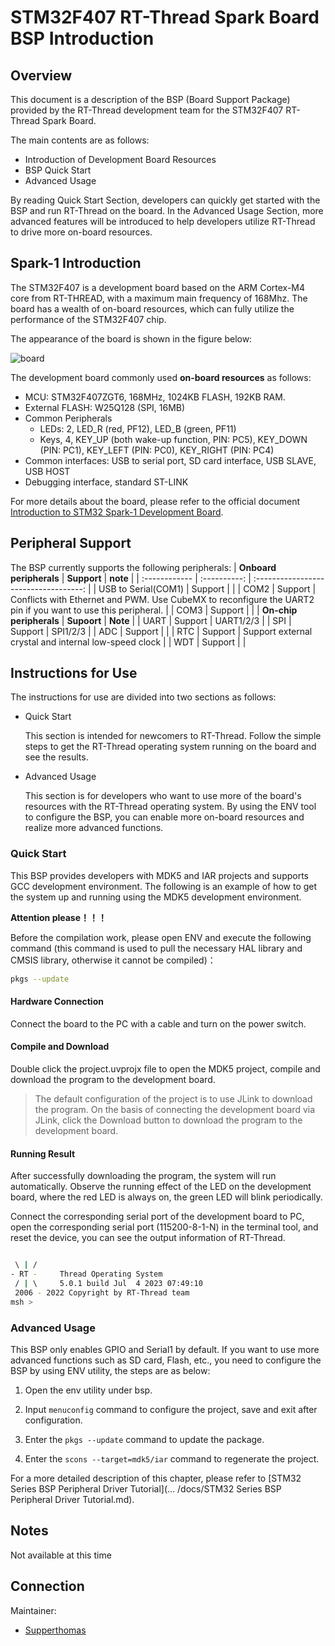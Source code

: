 # STM32F407 RT-Thread Spark Board BSP Introduction

## Overview

This document is a description of the BSP (Board Support Package) provided by the RT-Thread development team for the STM32F407 RT-Thread Spark Board.

The main contents are as follows:

- Introduction of Development Board Resources
- BSP Quick Start
- Advanced Usage

By reading Quick Start Section, developers can quickly get started with the BSP and run RT-Thread on the board. In the Advanced Usage Section, more advanced features will be introduced to help developers utilize RT-Thread to drive more on-board resources.

## Spark-1 Introduction

The STM32F407 is a development board based on the ARM Cortex-M4 core from RT-THREAD, with a maximum main frequency of 168Mhz. The board has a wealth of on-board resources, which can fully utilize the performance of the STM32F407 chip.

The appearance of the board is shown in the figure below:

![board](figures/board.png)

The development board commonly used **on-board resources** as follows:

- MCU: STM32F407ZGT6, 168MHz, 1024KB FLASH, 192KB RAM.
- External FLASH: W25Q128 (SPI, 16MB)
- Common Peripherals
  - LEDs: 2, LED_R (red, PF12), LED_B (green, PF11)
  - Keys, 4, KEY_UP (both wake-up function, PIN: PC5), KEY_DOWN (PIN: PC1), KEY_LEFT (PIN: PC0), KEY_RIGHT (PIN: PC4)
- Common interfaces: USB to serial port, SD card interface, USB SLAVE, USB HOST
- Debugging interface, standard ST-LINK 

For more details about the board, please refer to the official document [Introduction to STM32 Spark-1 Development Board](https://www.rt-thread.org/document/site/#/rt-thread-version/rt-thread-standard/hw-board/spark-1/spark-1).


## Peripheral Support

The BSP currently supports the following peripherals:
| **Onboard peripherals** | **Support** |               **note**               |
| :------------ | :----------: | :-----------------------------------: |
| USB to Serial(COM1) |     Support     |                                    |
| COM2         |  Support  | Conflicts with Ethernet and PWM. Use CubeMX to reconfigure the UART2 pin if you want to use this peripheral. |
| COM3         |  Support  |                                           |
| **On-chip peripherals**              | **Supoort** |               **Note**               |
| UART         |     Support     |              UART1/2/3              |
| SPI          |     Support     |               SPI1/2/3                |
| ADC          |     Support     |                                       |
| RTC   | Support | Support external crystal and internal low-speed clock |
| WDT          |     Support     |                                       |

## Instructions for Use

The instructions for use are divided into two sections as follows:

- Quick Start

  This section is intended for newcomers to RT-Thread. Follow the simple steps to get the RT-Thread operating system running on the board and see the results.

- Advanced Usage

  This section is for developers who want to use more of the board's resources with the RT-Thread operating system. By using the ENV tool to configure the BSP, you can enable more on-board resources and realize more advanced functions.

### Quick Start

This BSP provides developers with MDK5 and IAR projects and supports GCC development environment. The following is an example of how to get the system up and running using the MDK5 development environment.

**Attention please！！！**

Before the compilation work, please open ENV and execute the following command (this command is used to pull the necessary HAL library and CMSIS library, otherwise it cannot be compiled)：

```bash
pkgs --update
```

#### Hardware Connection

Connect the board to the PC with a cable and turn on the power switch.

#### Compile and Download

Double click the project.uvprojx file to open the MDK5 project, compile and download the program to the development board.

> The default configuration of the project is to use JLink to download the program. On the basis of connecting the development board via JLink, click the Download button to download the program to the development board.

#### Running Result

After successfully downloading the program, the system will run automatically. Observe the running effect of the LED on the development board, where the red LED is always on, the green LED will blink periodically.

Connect the corresponding serial port of the development board to PC, open the corresponding serial port (115200-8-1-N) in the terminal tool, and reset the device, you can see the output information of RT-Thread.



```bash

 \ | /
- RT -     Thread Operating System
 / | \     5.0.1 build Jul  4 2023 07:49:10
 2006 - 2022 Copyright by RT-Thread team
msh >
```

### Advanced Usage

This BSP only enables GPIO and Serial1 by default. If you want to use more advanced functions such as SD card, Flash, etc., you need to configure the BSP by using ENV utility, the steps are as below:

1. Open the env utility under bsp. 

2. Input `menuconfig` command to configure the project, save and exit after configuration. 

3. Enter the `pkgs --update` command to update the package. 

4. Enter the `scons --target=mdk5/iar` command to regenerate the project.

For a more detailed description of this chapter, please refer to [STM32 Series BSP Peripheral Driver Tutorial](... /docs/STM32 Series BSP Peripheral Driver Tutorial.md).

## Notes

Not available at this time

## Connection

Maintainer:

- [Supperthomas](https://github.com/supperthomas)



